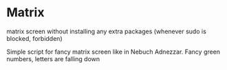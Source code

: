# Matrix
matrix screen without installing any extra packages (whenever sudo is blocked, forbidden)

Simple script for fancy matrix screen like in Nebuch Adnezzar. Fancy green numbers, letters are falling down
